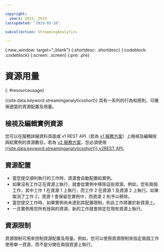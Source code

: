 ```yaml
---

copyright:
  years: 2015, 2019
lastupdated: "2019-05-16"

subcollection: StreamingAnalytics

---
```


<!-- Attribute definitions -->
{:new_window: target="_blank"}
{:shortdesc: .shortdesc}
{:codeblock: .codeblock}
{:screen: .screen}
{:pre: .pre}


# 資源用量
{: #resourceusage}

{{site.data.keyword.streaminganalyticsshort}} 具有一系列的行為和原則，可確保適當的資源配置及用量。

## 檢視及編輯實例資源
您可以在服務詳細資料頁面或 v1 REST API（若為 [v1 服務方案](/docs/services/StreamingAnalytics?topic=StreamingAnalytics-service_plans#service_plans)）上檢視及編輯授與給實例的資源數目。若為 [v2 服務方案](/docs/services/StreamingAnalytics?topic=StreamingAnalytics-service_plans#service_plans)，您必須使用 [{{site.data.keyword.streaminganalyticsshort}} v2REST API](https://{DomainName}/apidocs/streaming-analytics-v2#get-a-streaming-analytics-instance)。

## 資源配置
- 當您提交順利執行的工作時，資源會自動配置給實例。
- 如果沒有工作正在資源上執行，就會從實例中移除這些資源。例如，您有兩個工作，其中工作 1 在資源 1 上執行，而工作 2 在資源 1 及資源 2 上執行。如果取消了工作 2，資源 1 會保留在實例中，而資源 2 則予以移除。
- 當您提交工作時，如果實例尚未達到其配置限制，則此工作將置於新資源上。
- 一旦實例用完所有授與的資源，新的工作就會排定在現有資源上執行。

## 資源限制

資源限制可用來控制資源配置及用量。例如，您可以使用資源限制來指定兩個工作使用單一資源，而不是分開在兩個資源上執行。
